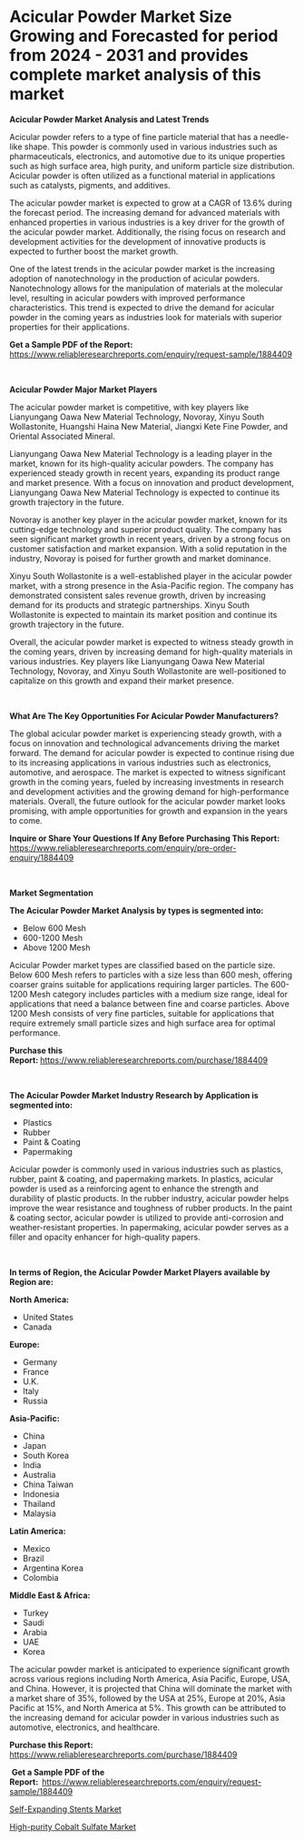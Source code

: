 <p><h1>Acicular Powder Market Size Growing and Forecasted for period from 2024 - 2031 and provides complete market analysis of this market</h1></p><p><strong>Acicular Powder Market Analysis and Latest Trends</strong></p>
<p><p>Acicular powder refers to a type of fine particle material that has a needle-like shape. This powder is commonly used in various industries such as pharmaceuticals, electronics, and automotive due to its unique properties such as high surface area, high purity, and uniform particle size distribution. Acicular powder is often utilized as a functional material in applications such as catalysts, pigments, and additives.</p><p>The acicular powder market is expected to grow at a CAGR of 13.6% during the forecast period. The increasing demand for advanced materials with enhanced properties in various industries is a key driver for the growth of the acicular powder market. Additionally, the rising focus on research and development activities for the development of innovative products is expected to further boost the market growth.</p><p>One of the latest trends in the acicular powder market is the increasing adoption of nanotechnology in the production of acicular powders. Nanotechnology allows for the manipulation of materials at the molecular level, resulting in acicular powders with improved performance characteristics. This trend is expected to drive the demand for acicular powder in the coming years as industries look for materials with superior properties for their applications.</p></p>
<p><strong>Get a Sample PDF of the Report:&nbsp;</strong> <a href="https://www.reliableresearchreports.com/enquiry/request-sample/1884409">https://www.reliableresearchreports.com/enquiry/request-sample/1884409</a></p>
<p>&nbsp;</p>
<p><strong>Acicular Powder Major Market Players</strong></p>
<p><p>The acicular powder market is competitive, with key players like Lianyungang Oawa New Material Technology, Novoray, Xinyu South Wollastonite, Huangshi Haina New Material, Jiangxi Kete Fine Powder, and Oriental Associated Mineral. </p><p>Lianyungang Oawa New Material Technology is a leading player in the market, known for its high-quality acicular powders. The company has experienced steady growth in recent years, expanding its product range and market presence. With a focus on innovation and product development, Lianyungang Oawa New Material Technology is expected to continue its growth trajectory in the future.</p><p>Novoray is another key player in the acicular powder market, known for its cutting-edge technology and superior product quality. The company has seen significant market growth in recent years, driven by a strong focus on customer satisfaction and market expansion. With a solid reputation in the industry, Novoray is poised for further growth and market dominance.</p><p>Xinyu South Wollastonite is a well-established player in the acicular powder market, with a strong presence in the Asia-Pacific region. The company has demonstrated consistent sales revenue growth, driven by increasing demand for its products and strategic partnerships. Xinyu South Wollastonite is expected to maintain its market position and continue its growth trajectory in the future.</p><p>Overall, the acicular powder market is expected to witness steady growth in the coming years, driven by increasing demand for high-quality materials in various industries. Key players like Lianyungang Oawa New Material Technology, Novoray, and Xinyu South Wollastonite are well-positioned to capitalize on this growth and expand their market presence.</p></p>
<p>&nbsp;</p>
<p><strong>What Are The Key Opportunities For Acicular Powder Manufacturers?</strong></p>
<p><p>The global acicular powder market is experiencing steady growth, with a focus on innovation and technological advancements driving the market forward. The demand for acicular powder is expected to continue rising due to its increasing applications in various industries such as electronics, automotive, and aerospace. The market is expected to witness significant growth in the coming years, fueled by increasing investments in research and development activities and the growing demand for high-performance materials. Overall, the future outlook for the acicular powder market looks promising, with ample opportunities for growth and expansion in the years to come.</p></p>
<p><strong>Inquire or Share Your Questions If Any Before Purchasing This Report:</strong> <a href="https://www.reliableresearchreports.com/enquiry/pre-order-enquiry/1884409">https://www.reliableresearchreports.com/enquiry/pre-order-enquiry/1884409</a></p>
<p>&nbsp;</p>
<p><strong>Market Segmentation</strong></p>
<p><strong>The Acicular Powder Market Analysis by types is segmented into:</strong></p>
<p><ul><li>Below 600 Mesh</li><li>600-1200 Mesh</li><li>Above 1200 Mesh</li></ul></p>
<p><p>Acicular Powder market types are classified based on the particle size. Below 600 Mesh refers to particles with a size less than 600 mesh, offering coarser grains suitable for applications requiring larger particles. The 600-1200 Mesh category includes particles with a medium size range, ideal for applications that need a balance between fine and coarse particles. Above 1200 Mesh consists of very fine particles, suitable for applications that require extremely small particle sizes and high surface area for optimal performance.</p></p>
<p><strong>Purchase this Report:&nbsp;</strong><a href="https://www.reliableresearchreports.com/purchase/1884409">https://www.reliableresearchreports.com/purchase/1884409</a></p>
<p>&nbsp;</p>
<p><strong>The Acicular Powder Market Industry Research by Application is segmented into:</strong></p>
<p><ul><li>Plastics</li><li>Rubber</li><li>Paint & Coating</li><li>Papermaking</li></ul></p>
<p><p>Acicular powder is commonly used in various industries such as plastics, rubber, paint & coating, and papermaking markets. In plastics, acicular powder is used as a reinforcing agent to enhance the strength and durability of plastic products. In the rubber industry, acicular powder helps improve the wear resistance and toughness of rubber products. In the paint & coating sector, acicular powder is utilized to provide anti-corrosion and weather-resistant properties. In papermaking, acicular powder serves as a filler and opacity enhancer for high-quality papers.</p></p>
<p>&nbsp;</p>
<p><strong>In terms of Region, the Acicular Powder Market Players available by Region are:</strong></p>
<p>
    <p> <strong> North America: </strong>
        <ul>
            <li>United States</li>
            <li>Canada</li>
        </ul>
        </p> 
    <p> <strong> Europe: </strong>
        <ul>
            <li>Germany</li>
            <li>France</li>
            <li>U.K.</li>
            <li>Italy</li>
            <li>Russia</li>
        </ul>
        </p> 
    <p> <strong> Asia-Pacific: </strong>
        <ul>
            <li>China</li>
            <li>Japan</li>
            <li>South Korea</li>
            <li>India</li>
            <li>Australia</li>
            <li>China Taiwan</li>
            <li>Indonesia</li>
            <li>Thailand</li>
            <li>Malaysia</li>
        </ul>
        </p> 
    <p> <strong> Latin America: </strong>
        <ul>
            <li>Mexico</li>
            <li>Brazil</li>
            <li>Argentina Korea</li>
            <li>Colombia</li>
        </ul>
        </p> 
    <p> <strong> Middle East & Africa: </strong>
        <ul>
            <li>Turkey</li>
            <li>Saudi</li>
            <li>Arabia</li>
            <li>UAE</li>
            <li>Korea</li>
        </ul>
    </p>
    </p>
<p><p>The acicular powder market is anticipated to experience significant growth across various regions including North America, Asia Pacific, Europe, USA, and China. However, it is projected that China will dominate the market with a market share of 35%, followed by the USA at 25%, Europe at 20%, Asia Pacific at 15%, and North America at 5%. This growth can be attributed to the increasing demand for acicular powder in various industries such as automotive, electronics, and healthcare.</p></p>
<p><strong>Purchase this Report: </strong><a href="https://www.reliableresearchreports.com/purchase/1884409">https://www.reliableresearchreports.com/purchase/1884409</a></p>
<p>&nbsp;<strong>Get a Sample PDF of the Report:&nbsp;&nbsp;</strong><a href="https://www.reliableresearchreports.com/enquiry/request-sample/1884409">https://www.reliableresearchreports.com/enquiry/request-sample/1884409</a></p>
<p><strong></strong></p>
<p><p><a href="https://simplistic-meeting-7ee.notion.site/Self-Expanding-Stents-Market-Size-Global-Industry-Overview-Market-Segmentation-and-Forecast-2024--a13a41664e334f1a9c1e3710d9ef29db">Self-Expanding Stents Market</a></p><p><a href="https://github.com/Sinjinluong3e0awx2m195k76/Market-Research-Report-List-1/blob/main/high-purity-cobalt-sulfate-market.md">High-purity Cobalt Sulfate Market</a></p></p>